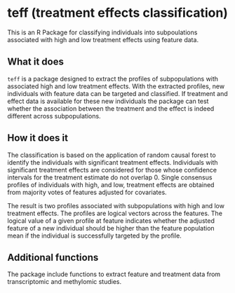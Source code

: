 # teff (treatment effects classification)

This is an R Package for classifying individuals into
subpoulations associated with high and low treatment effects using feature data.

## What it does

<code>teff</code> is a package designed to extract the profiles of subpopulations
with associated high and low treatment effects. With the extracted profiles,
new individuals with feature data can be targeted and classified. If
treatment and effect data is available for these new individuals the package can test
whether the association between the treatment and the effect is indeed different
across subpopulations.

## How it does it

The classification is based on the application of random causal forest to identify the individuals with significant treatment effects. Individuals with significant treatment effects are considered for those whose confidence intervals for the treatment estimate do not overlap 0. Single consensus profiles of individuals with high, and low, treatment effects are obtained from majority votes of features adjusted for covariates.

The result is two profiles associated with subpopulations with high and low treatment effects. The profiles are logical vectors across the features. The logical value of a given profile at feature indicates whether the adjusted feature of a new individual should be higher than the feature population mean if the individual is successfully targeted by the profile. 

## Additional functions

The package include functions to extract feature and treatment data from 
transcriptomic and methylomic studies. 
